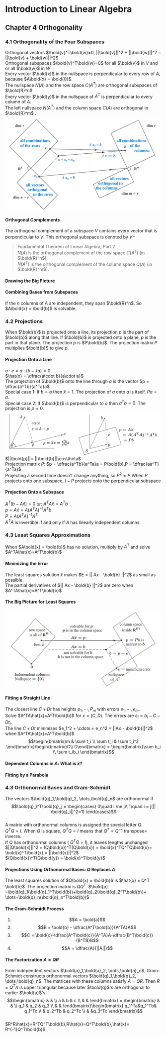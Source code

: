 # Introduction to Linear Algebra
## Chapter 4 Orthogonality
### 4.1 Orthogonality of the Four Subspaces 
Orthogonal vectors $\bold{v}^T\bold{w}=0, ||\bold{v}||^2 + ||\bold{w}||^2 = ||\bold{v} + \bold{w}||^2$  
Orthogonal subspaces $\bold{v}^T\bold{w}=0$ for all $\bold{v}$ in $V$ and or all $\bold{w}$ in $W$  
Every vector $\bold{x}$ in the nullspace is perpendicular to every row of $A$, because $A\bold{x} = \bold{0}$.  
The nullspace $N(A)$ and the row space $C(A^T)$ are orthogonal subspaces of $\bold{R}^n$   
Every vector $\bold{y}$ in the nullspace of $A^T$ is perpendicular to every column of $A$.   
The left nullspace $N(A^T)$ and the column space $C(A)$ are orthogonal in $\bold{R}^m$ .   
![](im/../../images/linear%20algebra/4.1.png)  
#### Orthogonal Complements
The orthogonal complement of a subspace $V$ contains every vector that is perpendicular to $V$. This orthogonal subspace is denoted by $V^{\perp}$  
>Fundamental Theorem of Linear Algebra, Part 2   
$N(A)$ is the orthogonal complement of the row space $C(A^T)$ (in $\bold{R}^n$).   
$N(A^T )$ is the orthogonal complement of the column space $C(A)$ (in $\bold{R}^m$). 
#### Drawing the Big Picture
#### Combining Bases from Subspaces
If the $n$ columns of $A$ are independent, they span $\bold{R}^n$. So $A\bold{x} = \bold{b}$ is solvable.
### 4.2 Projections
When $\bold{b}$ is projected onto a line, its projection $p$ is the part of $\bold{b}$ along that line. If $\bold{b}$ is projected onto a plane, $p$ is the part in that plane. The projection $p$ is $P\bold{b}$. The projection matrix $P$ multiplies $\bold{b}$ to give $p$.
#### Projection Onto a Line
$a\cdot e =a\cdot(b-\hat{x}a) = 0$  
$\hat{x} = \dfrac{a\cdot b}{a\cdot a}$   
The projection of $\bold{b}$ onto the line through $a$ is the vector $p = \dfrac{a^Tb}{a^Ta}a$    
Special case 1: If $b = a$ then $\hat{x} = 1$. The projection of $a$ onto $a$ is itself. $Pa= a$.   
Special case 2: If $\bold{b}$ is perpendicular to $a$ then $a^T b = 0$. The projection is $p = 0.$   
![](../images/linear%20algebra/4.2.png)  
$||\bold{p}||= ||\bold{b}||\cos\theta$  
Projection matrix $P$: $p = \dfrac{a^Tb}{a^Ta}a = P\bold{b},P = \dfrac{aa^T}{a^Ta}$  
Projecting a second time doesn't change anything, so $P^2 = P$.When $P$ projects onto one subspace, $I - P$ projects onto the perpendicular subspace
#### Projection Onto a Subspace
$A^T(b-A\hat{x}) = 0$ or: $A^TA\hat{x} = A^Tb$   
$p = A\hat{x} = A(A^TA)^{-1}A^Tb$  
$P  = A(A^TA)^{-1}A^T$  
$A^TA$ is invertible if and only if $A$ has linearly independent columns. 
### 4.3 Least Squares Approximations
When $A\bold{x} = \bold{b}$ has no solution, multiply by $A^T$ and solve $A^TA\hat{x}=A^T\bold{b}$
#### Minimizing the Error
The least squares solution $\hat{x}$ makes $E = || Ax - \bold{b} ||^2$ as small as possible.   
The partial derivatives of $|| Ax - \bold{b} ||^2$ are zero when $A^TA\hat{x}=A^T\bold{b}$
#### The Big Picture for Least Squares
![](/images/linear%20algebra/4.3.png)  
#### Fitting a Straight Line
The closest line $C + Dt$ has heights $p_1, \cdots , P_m$ with errors $e_1,\cdots , e_m$.  
Solve $A^TA\hat{x}=A^T\bold{b}$ for $x = (C, D)$. The errors are $e_i = b_i - C - Dt_i$.  
The line $C + Dt$ minimizes $e_1^2 + \cdots + e_n^2 = ||Ax - \bold{b}||^2$ when $A^TA\hat{x}=A^T\bold{b}$  
$$\begin{bmatrix}m & \sum t_i  \\ \sum t_i & \sum t_i^2 \end{bmatrix}\begin{bmatrix}C\\ D\end{bmatrix} = \begin{bmatrix}\sum b_i  \\  \sum t_ib_i \end{bmatrix}$$    
#### Dependent Columns in $A$: What is $\hat{x}$?  
#### Fitting by a Parabola
### 4.3 Orthonormal Bases and Gram-Schmidt
The vectors $\bold{q}_1,\bold{q}_2, \dots,\bold{q}_n$ are orthonormal if  
$$\bold{q}_i^T\bold{q}_j = \begin{cases}
    0\quad i \ne j\\ 1\quad i = j(||
    \bold{q}_i||^2=1)
\end{cases}$$   
A matrix with orthonormal columns is assigned the special letter $Q$.  
$Q^TQ = I$. When $Q$ is square, $Q^T Q = I$ means that $Q^T= Q{^-1}$ transpose= inverse.  
If $Q$ has orthonormal columns ( $Q^T Q = I$), it leaves lengths unchanged
$||Q\bold{x}||^2 = (Q\bold{x})^T(Q\bold{x}) = \bold{x}^TQ^TQ\bold{x}= \bold{x}^T\bold{x} = ||\bold{x}||^2$      
$(Q\bold{x})^T(Q\bold{y}) = \bold{x}^T\bold{y}$
#### Projections Using Orthonormal Bases: $Q$ Replaces $A$  
The least squares solution of $Q\bold{x} = \bold{b}$ is $\hat{x} = Q^T \bold{b}$. The projection matrix is $QQ^T$. $\bold{p} =\bold{q}_1(\bold{q}_1^T\bold{b})+\bold{q}_2(\bold{q}_2^T\bold{b})+ \dots+\bold{q}_n(\bold{q}_n^T\bold{b})$  
#### The Gram-Schmidt Process
1. $$A = \bold{a}$$
2. $$B = \bold{b} - \dfrac{A^T\bold{b}}{A^TA}A$$
3. $$C = \bold{c}-\dfrac{A^T\bold{c}}{A^TA}A-\dfrac{B^T\bold{c}}{B^TB}B$$
4. $$A = \dfrac{A}{||A||}$$
#### The Factorization $A = QR$
From independent vectors $\bold{a}_1,\bold{a}_2, \dots,\bold{a}_n$, Gram-Schmidt constructs orthonormal vectors $\bold{q}_1,\bold{q}_2, \dots,\bold{q}_n$. The matrices with these columns satisfy $A = QR$. Then $R = Q^T A$ is upper triangular because later $\bold{q}$'s are orthogonal to earlier $\bold{a}$'s. 
$$\begin{bmatrix} &  &  \\ a & b & c \\  &  &  \end{bmatrix} = \begin{bmatrix} &  &  \\ q_1 & q_2 & q_3 \\  &  &  \end{bmatrix}\begin{bmatrix} q_1^Ta&q_1^Tb& q_1^Tc \\ & q_2^Tb & q_2^Tc \\  &  &q_3^Tc  \end{bmatrix}$$  
$R^R\hat{x}=R^TQ^T\bold{b},R\hat{x}=Q^T\bold{b},\hat{x}= R^{-1}Q^T\bold{b}$  